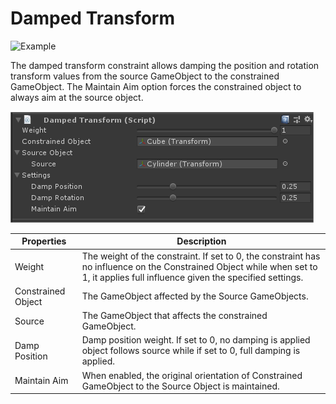 # Damped Transform

![Example](../images/constraint_damped_transform/damped_transform.gif)

The damped transform constraint allows damping the position and rotation transform values from the source GameObject to the constrained GameObject.
The Maintain Aim option forces the constrained object to always aim at the source object.

![Component](../images/constraint_damped_transform/damped_transform_component.png)

|Properties|Description|
|---|---|
|Weight|The weight of the constraint. If set to 0, the constraint has no influence on the Constrained Object while when set to 1, it applies full influence given the specified settings.|
|Constrained Object|The GameObject affected by the Source GameObjects.|
|Source|The GameObject that affects the constrained GameObject.|
|Damp Position|Damp position weight. If set to 0, no damping is applied object follows source while if set to 0, full damping is applied.|
|Maintain Aim|When enabled, the original orientation of Constrained GameObject to the Source Object is maintained.|

